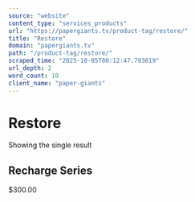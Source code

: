 ```yaml
---
source: "website"
content_type: "services_products"
url: "https://papergiants.tv/product-tag/restore/"
title: "Restore"
domain: "papergiants.tv"
path: "/product-tag/restore/"
scraped_time: "2025-10-05T00:12:47.793019"
url_depth: 2
word_count: 10
client_name: "paper-giants"
---
```


# Restore

Showing the single result

## Recharge Series

$300.00